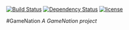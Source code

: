 [![Build Status](https://travis-ci.org/vdhwouter/gameNation.svg?branch=master)](https://travis-ci.org/vdhwouter/gameNation)
[![Dependency Status](https://www.versioneye.com/user/projects/5824d4327a729504f4888399/badge.svg?style=flat)](https://www.versioneye.com/user/projects/5824d4327a729504f4888399)
[![license](https://img.shields.io/github/license/vdhwouter/GameNation.svg)](https://github.com/vdhwouter/gameNation/blob/master/LICENSE.txt)

#GameNation
_A GameNation project_